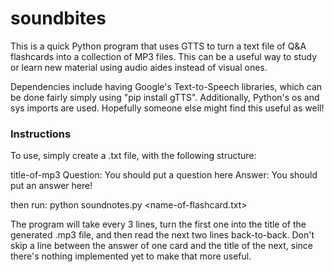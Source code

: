 # soundbites

This is a quick Python program that uses GTTS to turn a text file of Q&A flashcards
into a collection of MP3 files. This can be a useful way to study or learn new
material using audio aides instead of visual ones.  

Dependencies include having Google's Text-to-Speech libraries, which can be done
fairly simply using "pip install gTTS". Additionally, Python's os and sys imports
are used. Hopefully someone else might find this useful as well!

### Instructions

To use, simply create a .txt file, with the following structure:

title-of-mp3
Question: You should put a question here
Answer: You should put an answer here!

then run:
  python soundnotes.py <name-of-flashcard.txt> <directory-name>

The program will take every 3 lines, turn the first one into the title of the
generated .mp3 file, and then read the next two lines back-to-back. Don't skip
a line between the answer of one card and the title of the next, since there's
nothing implemented yet to make that more useful.
